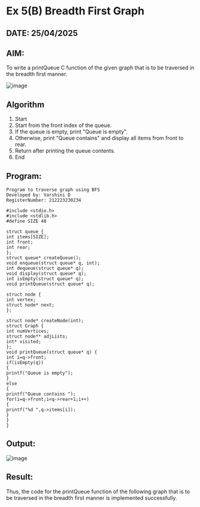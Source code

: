 # Ex 5(B) Breadth First Graph
## DATE: 25/04/2025
## AIM:
To write a printQueue C function of the given graph that is to be traversed in the breadth first manner.

![image](https://github.com/user-attachments/assets/f483f48c-6af0-4027-a993-01c108a50933)


## Algorithm
1. Start 
2. Start from the front index of the queue. 
3. If the queue is empty, print "Queue is empty". 
4. Otherwise, print "Queue contains" and display all items from front to rear. 
5. Return after printing the queue contents. 
6. End
## Program:

```
Program to traverse graph using BFS
Developed by: Varshini D
RegisterNumber: 212223230234

#include <stdio.h> 
#include <stdlib.h> 
#define SIZE 40 
 
struct queue { 
int items[SIZE]; 
int front; 
int rear; 
}; 
struct queue* createQueue(); 
void enqueue(struct queue* q, int); 
int dequeue(struct queue* q); 
void display(struct queue* q); 
int isEmpty(struct queue* q); 
void printQueue(struct queue* q); 
 
struct node { 
int vertex; 
struct node* next; 
}; 
  
struct node* createNode(int); 
struct Graph { 
int numVertices; 
struct node** adjLists; 
int* visited; 
};
void printQueue(struct queue* q) { 
int i=q->front; 
if(isEmpty(q)) 
{ 
printf("Queue is empty"); 
} 
else 
{ 
printf("Queue contains "); 
for(i=q->front;i<q->rear+1;i++) 
{ 
printf("%d ",q->items[i]); 
} 
} 
} 
```

## Output:
![image](https://github.com/user-attachments/assets/891f8385-dc5f-4599-8be7-a5aa183f932a)



## Result:
Thus, the code for the printQueue function of the following graph that is to be traversed in the breadth first manner is implemented successfully.
